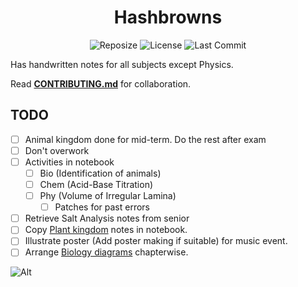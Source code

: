 <h1 align=center>Hashbrowns</h1>

<div align='center'>
 
![Reposize](https://img.shields.io/github/repo-size/SidonTheTroll/Hashbrowns?label=Repo%20Size&style=flat&logo=markdown&logoColor=FFFFFF&labelColor=%23c53f00&color=%23e8d3ad)
![License](https://img.shields.io/badge/CC_NC--ND-License?style=flat&logo=creativecommons&logoColor=white&label=License&labelColor=a71e5b&color=%23e1baad)
![Last Commit](https://img.shields.io/github/last-commit/SidonTheTroll/Hashbrowns?style=flat&logo=git&logoColor=white&label=List%20Commit&labelColor=%23003978&color=%23f2cd81)

</div>


Has handwritten notes for all subjects except Physics.

Read [**CONTRIBUTING.md**](./CONTRIBUTING.md) for collaboration.

## TODO

- [ ] Animal kingdom done for mid-term. Do the rest after exam
- [ ] Don't overwork
- [ ] Activities in notebook 
    - [ ] Bio (Identification of animals)
    - [ ] Chem (Acid-Base Titration)
    - [ ] Phy (Volume of Irregular Lamina)
        -  [ ] Patches for past errors 
- [ ] Retrieve Salt Analysis notes from senior
- [ ] Copy [Plant kingdom](./Biology/3-plant-kingdom.md) notes in notebook.
- [ ] Illustrate poster (Add poster making if suitable) for music event.
- [ ] Arrange [Biology diagrams](./Biology/diagrams/) chapterwise. 

![Alt](https://repobeats.axiom.co/api/embed/529b470931ea1f63dd9ad0ba8577989a531b82a9.svg "Repobeats analytics image") 


